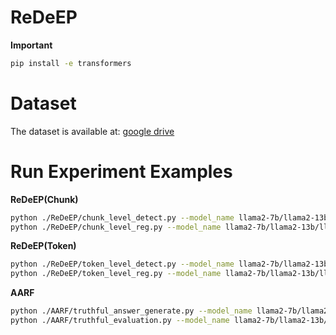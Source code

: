 # ReDeEP

**Important**
```bash
pip install -e transformers 
```


# Dataset
The dataset is available at: [google drive](https://drive.google.com/file/d/1tXaMvZvGm-rVAnyX2s7Bzf0_2o8U_Dj_/view?usp=sharing)

# Run Experiment Examples

**ReDeEP(Chunk)**
```bash
python ./ReDeEP/chunk_level_detect.py --model_name llama2-7b/llama2-13b/llama3-8b --dataset ragtruth/dolly
python ./ReDeEP/chunk_level_reg.py --model_name llama2-7b/llama2-13b/llama3-8b --dataset ragtruth/dolly
```

**ReDeEP(Token)**
```bash
python ./ReDeEP/token_level_detect.py --model_name llama2-7b/llama2-13b/llama3-8b --dataset ragtruth/dolly
python ./ReDeEP/token_level_reg.py --model_name llama2-7b/llama2-13b/llama3-8b --dataset ragtruth/dolly
```

**AARF**
```bash
python ./AARF/truthful_answer_generate.py --model_name llama2-7b/llama2-13b/llama3-8b --AARF (baseline without AARF)
python ./AARF/truthful_evaluation.py --model_name llama2-7b/llama2-13b/llama3-8b
```
